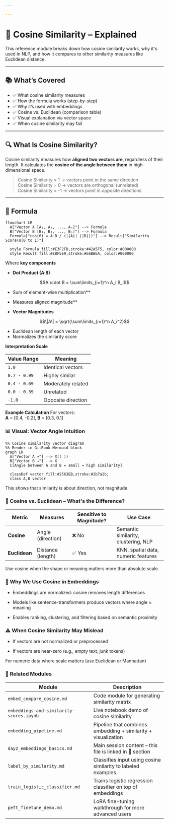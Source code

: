 ```yaml
---

---
```


# 📐 Cosine Similarity – Explained

This reference module breaks down how cosine similarity works, why it's used in NLP, and how it compares to other similarity measures like Euclidean distance.

---

## 📚 What’s Covered

- ✅ What cosine similarity measures
- ✅ How the formula works (step-by-step)
- ✅ Why it’s used with embeddings
- ✅ Cosine vs. Euclidean (comparison table)
- ✅ Visual explanation via vector space
- ✅ When cosine similarity may fail

---

## 🔍 What Is Cosine Similarity?

Cosine similarity measures how **aligned two vectors are**, regardless of their length. It calculates the **cosine of the angle between them** in high-dimensional space.

> Cosine Similarity = 1 → vectors point in the same direction  
> Cosine Similarity = 0 → vectors are orthogonal (unrelated)  
> Cosine Similarity = -1 → vectors point in opposite directions

---

## 🧮 Formula

```mermaid
flowchart LR
  A["Vector A [A₁, A₂, ..., Aₙ]"] --> Formula
  B["Vector B [B₁, B₂, ..., Bₙ]"] --> Formula
  Formula["cos(θ) = A·B / (||A|| ||B||)"] --> Result["Similarity Score\n(0 to 1)"]

  style Formula fill:#E3F2FD,stroke:#42A5F5, color:#000000
  style Result fill:#E8F5E9,stroke:#66BB6A, color:#000000
```
Where **key components**

- **Dot Product (A·B)**
```math
A \cdot B = \sum\limits_{i=1}^n A_i B_i
```
  - Sum of element-wise multiplication**
  - Measures aligned magnitude**

- **Vector Magnitudes**
  
```math
\|A\| = \sqrt{\sum\limits_{i=1}^n A_i^2}
```
- Euclidean length of each vector
- Normalizes the similarity score

**Interpretation Scale**

| Value Range      | Meaning                          |
|------------------|----------------------------------|
| `1.0`            | Identical vectors                |
| `0.7 - 0.99`     | Highly similar                   |
| `0.4 - 0.69`     | Moderately related               |
| `0.0 - 0.39`     | Unrelated                        |
| `-1.0`           | Opposite direction               |

**Example Calculation**
For vectors:  
**A** = [0.4, -0.2], **B** = [0.3, 0.1]

### 📊 Visual: Vector Angle Intuition
```mermaid
%% Cosine similarity vector diagram
%% Render in GitBook Mermaid block
graph LR
  A["Vector A →"] --> X(( ))
  B["Vector B →"] --> X
  C[Angle between A and B = small → high similarity]

  classDef vector fill:#2563EB,stroke:#2b7a2b;
  class A,B vector
```
This shows that similarity is about direction, not magnitude.

### 🔁 Cosine vs. Euclidean – What's the Difference?
| Metric        | Measures          | Sensitive to Magnitude? | Use Case                             |
| ------------- | ----------------- | ----------------------- | ------------------------------------ |
| **Cosine**    | Angle (direction) | ❌ No                    | Semantic similarity, clustering, NLP |
| **Euclidean** | Distance (length) | ✅ Yes                   | KNN, spatial data, numeric features  |


Use cosine when the shape or meaning matters more than absolute scale.

### 🧠 Why We Use Cosine in Embeddings
- Embeddings are normalized: cosine removes length differences

- Models like sentence-transformers produce vectors where angle ≈ meaning

- Enables ranking, clustering, and filtering based on semantic proximity

### ⚠️ When Cosine Similarity May Mislead
- If vectors are not normalized or preprocessed

- If vectors are near-zero (e.g., empty text, junk tokens)

For numeric data where scale matters (use Euclidean or Manhattan)

### 🔗 Related Modules

| Module                                   | Description                                                   |
| ---------------------------------------- | ------------------------------------------------------------- |
| `embed_compare_cosine.md`                | Code module for generating similarity matrix                  |
| `embeddings-and-similarity-scores.ipynb` | Live notebook demo of cosine similarity                       |
| `embedding_pipeline.md`                  | Pipeline that combines embedding + similarity + visualization |
| `day2_embeddings_basics.md`              | Main session content – this file is linked in 📐 section      |
| `label_by_similarity.md`                 | Classifies input using cosine similarity to labeled examples  |
| `train_logistic_classifier.md`           | Trains logistic regression classifier on top of embeddings    |
| `peft_finetune_demo.md`                  | LoRA fine-tuning walkthrough for more advanced users          |

